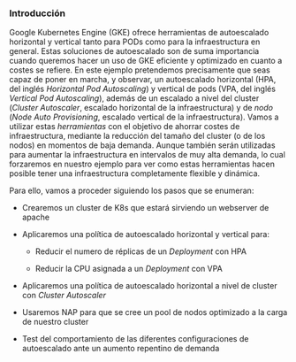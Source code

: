 ### Introducción

Google Kubernetes Engine (GKE) ofrece herramientas de autoescalado 
horizontal y vertical tanto para PODs como para la infraestructura
en general. Estas soluciones de autoescalado son de suma importancia
cuando queremos hacer un uso de GKE eficiente y optimizado en cuanto a 
costes se refiere. En este ejemplo pretendemos precisamente que seas
capaz de poner en marcha, y observar, un autoescalado horizontal (HPA,
del inglés *Horizontal Pod Autoscaling*)
y vertical de pods (VPA, del inglés *Vertical Pod Autoscaling*), 
además de un escalado a nivel del cluster (*Cluster Autoscaler*,
escalado horizontal de la infraestructura) y de *nodo*
(*Node Auto Provisioning*, escalado vertical de la infraestructura).
Vamos a utilizar estas *herramientas* con el objetivo de ahorrar 
costes de infraestructura, mediante la reducción del tamaño del 
cluster (o de los nodos) en momentos de baja demanda. Aunque
también serán utilizadas para aumentar la infraestructura en intervalos
de muy alta demanda, lo cual forzaremos en nuestro ejemplo para ver
como estas herramientas hacen posible tener una infraestructura
completamente flexible y dinámica.

Para ello, vamos a proceder siguiendo los pasos que se enumeran:

* Crearemos un cluster de K8s que estará sirviendo un webserver de apache

* Aplicaremos una política de autoescalado horizontal y vertical para:

    - Reducir el numero de réplicas de un *Deployment* con HPA
    
    - Reducir la CPU asignada a un *Deployment* con VPA

* Aplicaremos una política de autoescalado horizontal a nivel de cluster con *Cluster Autoscaler*

* Usaremos NAP para que se cree un pool de nodos optimizado a la carga de nuestro cluster

* Test del comportamiento de las diferentes configuraciones de autoescalado 
  ante un aumento repentino de demanda
